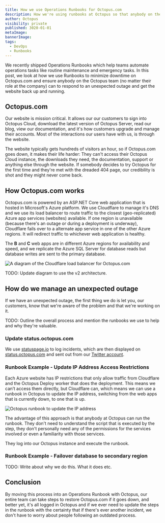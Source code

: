 ```yaml
---
title: How we use Operations Runbooks for Octopus.com
description: How we're using runbooks at Octopus so that anybody on the team can restore Octopus.com if it ever goes down
author: Octopus
visibility: private
published: 3020-01-01
metaImage: 
bannerImage: 
tags:
  - DevOps
  - Runbooks
---
```


We recently shipped Operations Runbooks which help teams automate operations tasks like routine maintenance and emergency tasks. In this post, we look at how we use Runbooks to minimize downtime on Octopus.com and ensure anybody on the Octopus team (no matter their role at the company) can to respond to an unexpected outage and get the website back up and running.

## Octopus.com

Our website is mission critical. It allows our our customers to sign into Octopus Cloud, download the latest version of Octopus Server, read our blog, view our documentation, and it's how customers upgrade and manage their accounts. Most of the interactions our users have with us, is through the website.

The website typically gets hundreds of visitors an hour, so if Octopus.com goes down, it makes their life harder: They can't access their Octopus Cloud instance, the downloads they need, the documentation, support or anything else through the website. If somebody decides to try Octopus for the first time and they're met with the dreaded 404 page, our credibility is shot and they might never come back.

## How Octopus.com works

Octopus.com is powered by an ASP.NET Core web application that is hosted in Microsoft's Azure platform. We use Cloudflare to manage it's DNS and we use its load balancer to route traffic to the closest (geo-replicated) Azure app services (websites) available. If one region is unavailable (because there's an outage or during a deployment is underway), Cloudflare fails over to a alternate app service in one of the other Azure regions. It will redirect traffic to whichever web application is healthy. 

The **B** and **C** web apps are in different Azure regions for availability and speed, and we replicate the Azure SQL Server for database reads but database writes are sent to the primary database. 

![A diagram of the Cloudflare load balancer for Octopus.com](octopus-com.png)

TODO: Update diagram to use the v2 architecture.

## How do we manage an unexpected outage

If we have an unexpected outage, the first thing we do is let you, our customers, know that we're aware of the problem and that we're working on it.

TODO: Outline the overall process and mention the runbooks we use to help and why they're valuable. 

### Update status.octopus.com

We use [statuspage.io](https://www.statuspage.io/) to log incidents, which are then displayed on [status.octopus.com](https://status.octopus.com/) and sent out from our [Twitter account](https://twitter.com/OctopusDeploy).

### Runbook Example - Update IP Address Access Restrictions

Each Azure website has IP restrictions that only allow traffic from Cloudflare and the Octopus Deploy worker that does the deployment. This means we can’t access them directly, but Cloudflare can, which means we can use a runbook in Octopus to update the IP address, switching from the web apps that is currently down, to one that is up. 

![Octopus runbook to update the IP address](update-ip-step.png)

The advantage of this approach is that anybody at Octopus can run the runbook. They don't need to understand the script that is executed by the step, they don't personally need any of the permissions for the services involved or even a familiarity with those services.

They log into our Octopus instance and execute the runbook.

### Runbook Example - Failover database to secondary region

TODO: Write about why we do this. What it does etc. 



## Conclusion

By moving this process into an Operations Runbook with Octopus, our entire team can take steps to restore Octopus.com if it goes down, and better yet, it's all logged in Octopus and if we ever need to update the steps in the runbook with the certainty that if there's ever another incident, we don't have to worry about people following an outdated process.
